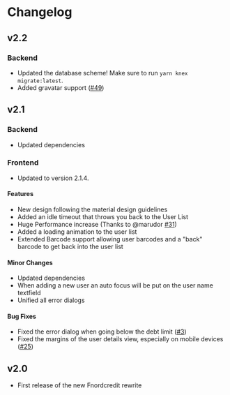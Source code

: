 # Changelog

## v2.2

### Backend

* Updated the database scheme! Make sure to run `yarn knex migrate:latest`.
* Added gravatar support ([#49](https://github.com/fnordcredit/fnordcredit/issues/49))

## v2.1

### Backend

* Updated dependencies

### Frontend

* Updated to version 2.1.4.

#### Features

* New design following the material design guidelines
* Added an idle timeout that throws you back to the User List
* Huge Performance increase (Thanks to @marudor [#31](https://github.com/fnordcredit/frontend/pull/31))
* Added a loading animation to the user list
* Extended Barcode support allowing user barcodes and a "back" barcode to get back into the user list

#### Minor Changes

* Updated dependencies
* When adding a new user an auto focus will be put on the user name textfield
* Unified all error dialogs

#### Bug Fixes

* Fixed the error dialog when going below the debt limit ([#3](https://github.com/fnordcredit/frontend/issues/3))
* Fixed the margins of the user details view, especially on mobile devices ([#25](https://github.com/fnordcredit/frontend/issues/25))

## v2.0

* First release of the new Fnordcredit rewrite
